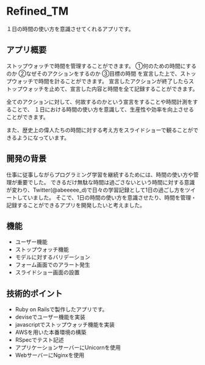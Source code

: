 # Refined_TM
１日の時間の使い方を意識させてくれるアプリです。

## アプリ概要
ストップウォッチで時間を管理することができます。
①何のための時間にするのか ②なぜそのアクションをするのか ③目標の時間
を宣言した上で、ストップウォッチで時間を計ることができます。
宣言したアクションが終了したらストップウォッチを止めて、宣言した内容と時間を全て記録することができます。

全てのアクションに対して、何故するのかという宣言をすることや時間計測をすることで、
１日における時間の使い方を意識して、生産性や効率を向上させることができます。

また、歴史上の偉人たちの時間に対する考え方をスライドショーで観ることができるようになっています。

## 開発の背景
仕事に従事しながらプログラミング学習を継続するためには、時間の使い方や管理が重要でした。
できるだけ無駄な時間は過ごさないという時間に対する意識が変わり、Twitter(@abeeeee_d)で日々の学習記録として1日の過ごし方をツイートしていました。
そこで、1日の時間の使い方を意識させたり、時間を管理・記録することができるアプリを開発したいと考えました。

## 機能
- ユーザー機能
- ストップウォッチ機能
- モデルに対するバリデーション
- フォーム画面でのアラート発生
- スライドショー画面の設置

## 技術的ポイント
- Ruby on Railsで製作したアプリです。
- deviseでユーザー機能を実装
- javascriptでストップウォッチ機能を実装
- AWSを用いた本番環境の構築
- RSpecでテスト記述
- アプリケーションサーバーにUnicornを使用
- WebサーバーにNginxを使用
